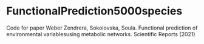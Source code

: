 # FunctionalPrediction5000species
Code for paper Weber Zendrera, Sokolovska, Soula. Functional prediction of environmental variablesusing metabolic networks. Scientific Reports (2021)
